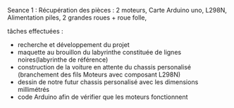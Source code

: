 Seance 1 : Récupération des pièces : 2 moteurs, Carte Arduino uno, L298N, Alimentation piles, 2 grandes roues + roue folle,

tâches effectuées : 
- recherche et développement du projet
- maquette au brouillon du labyrinthe constituée de lignes noires(labyrinthe de référence)
- construction de la voiture en attente du chassis personalisé (branchement des fils Moteurs avec composant L298N)
- dessin de notre futur chassis personalisé avec les dimensions millimétrés
- code Arduino afin de vérifier que les moteurs fonctionnent
